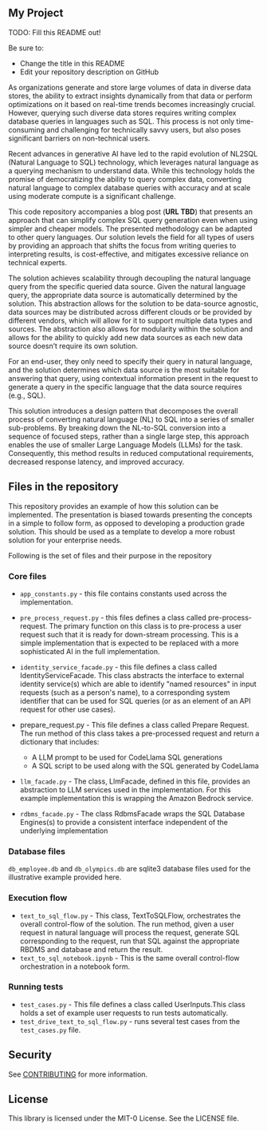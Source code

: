 ## My Project

TODO: Fill this README out!

Be sure to:

* Change the title in this README
* Edit your repository description on GitHub

As organizations generate and store large volumes of data in diverse data stores, the ability to extract insights dynamically from that data or perform optimizations on it based on real-time trends becomes increasingly crucial. However, querying such diverse data stores requires writing complex database queries in languages such as SQL. This process is not only time-consuming and challenging for technically savvy users, but also poses significant barriers on non-technical users.  

Recent advances in generative AI have led to the rapid evolution of NL2SQL (Natural Language to SQL) technology, which leverages natural language as a querying mechanism to understand data. While this technology holds the promise of democratizing the ability to query complex data, converting natural language to complex database queries with accuracy and at scale using moderate compute is a significant challenge.
 
This code repository accompanies a blog post (__URL TBD__) that presents an approach that can simplify complex SQL query generation even when using simpler and cheaper models. The presented methodology can be adapted to other query languages. Our solution levels the field for all types of users by providing an approach that shifts the focus from writing queries to interpreting results, is cost-effective, and mitigates excessive reliance on technical experts. 

The solution achieves scalability through decoupling the natural language query from the specific queried data source. Given the natural language query, the appropriate data source is automatically determined by the solution. This abstraction allows for the solution to be data-source agnostic, data sources may be distributed across different clouds or be provided by different vendors, which will allow for it to support multiple data types and sources. The abstraction also allows for modularity within the solution and allows for the ability to quickly add new data sources as each new data source doesn’t require its own solution. 

For an end-user, they only need to specify their query in natural language, and the solution determines which data source is the most suitable for answering that query, using contextual information present in the request to generate a query in the specific language that the data source requires (e.g., SQL).

This solution introduces a design pattern that decomposes the overall process of converting natural language (NL) to SQL into a series of smaller sub-problems. By breaking down the NL-to-SQL conversion into a sequence of focused steps, rather than a single large step, this approach enables the use of smaller Large Language Models (LLMs) for the task. Consequently, this method results in reduced computational requirements, decreased response latency, and improved accuracy.

## Files in the repository
This repository provides an example of how this solution can be implemented. The presentation is biased towards presenting the concepts in a simple to follow form, as opposed to developing a production grade solution. This should be used as a template to develop a more robust solution for your enterprise needs.

Following is the set of files and their purpose in the repository
### Core files
* `app_constants.py` - this file contains constants used across the implementation.
* `pre_process_request.py` - this files defines a class called pre-process-request. The primary function on this class is to pre-process a user request such that it is ready for down-stream processing. This is a simple implementation that is expected to be replaced with a more sophisticated AI in the full implementation.
* `identity_service_facade.py` - this file defines a class called IdentityServiceFacade. This class abstracts the interface to external identity service(s) which are able to identify "named resources" in input requests (such as a person's name), to a corresponding system identifier that can be used for SQL queries (or as an element of an API request for other use cases).
* prepare_request.py - This file defines a class called Prepare Request. The run method of this class takes a pre-processed request and return a dictionary that includes:
    * A LLM prompt to be used for CodeLlama SQL generations
    * A SQL script to be used along with the SQL generated by CodeLlama

* `llm_facade.py` - The class, LlmFacade, defined in this file, provides an abstraction to LLM services used in the implementation. For this example implementation this is wrapping the Amazon Bedrock service.

* `rdbms_facade.py` - The class RdbmsFacade wraps the SQL Database Engines(s) to provide a consistent interface independent of the underlying implementation

### Database files
`db_employee.db` and `db_olympics.db` are sqlite3 database files used for the illustrative example provided here.

### Execution flow
* `text_to_sql_flow.py` - This class, TextToSQLFlow, orchestrates the overall control-flow of the solution. The run method, given a user request in natural language will process the request, generate SQL corresponding to the request, run that SQL against the appropriate RBDMS and database and return the result.
* `text_to_sql_notebook.ipynb` - This is the same overall control-flow orchestration in a notebook form.

### Running tests
* `test_cases.py` - This file defines a class called UserInputs.This class holds a set of example user requests to run tests automatically.
* `test_drive_text_to_sql_flow.py` - runs several test cases from the `test_cases.py` file.

## Security

See [CONTRIBUTING](CONTRIBUTING.md#security-issue-notifications) for more information.

## License

This library is licensed under the MIT-0 License. See the LICENSE file.


